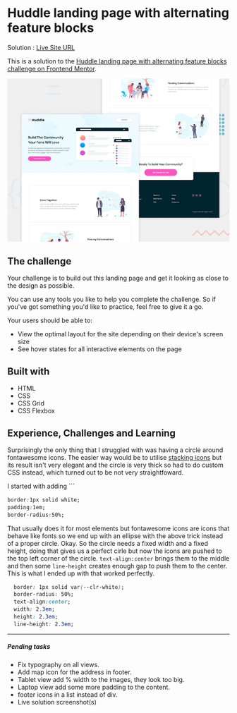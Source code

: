 # Huddle landing page with alternating feature blocks

Solution : [Live Site URL](https://frontend-mentor-challenges-ecru.vercel.app/huddle-landing-page-with-alternating-feature-blocks/)

This is a solution to the [Huddle landing page with alternating feature blocks challenge on Frontend Mentor](https://www.frontendmentor.io/challenges/huddle-landing-page-with-alternating-feature-blocks-5ca5f5981e82137ec91a5100).

![Design preview for the Huddle landing page with alternating feature blocks coding challenge](./design/desktop-preview.jpg)

## The challenge

Your challenge is to build out this landing page and get it looking as close to the design as possible.

You can use any tools you like to help you complete the challenge. So if you've got something you'd like to practice, feel free to give it a go.

Your users should be able to:

- View the optimal layout for the site depending on their device's screen size
- See hover states for all interactive elements on the page

## Built with

- HTML
- CSS
- CSS Grid
- CSS Flexbox

## Experience, Challenges and Learning

Surprisingly the only thing that I struggled with was having a circle around fontawesome icons.
The easier way would be to utilise [stacking icons](https://fontawesome.com/v5.15/how-to-use/on-the-web/styling/stacking-icons) but its result isn't very elegant and the circle is very thick so had to do custom CSS instead, which turned out to be not very straightfoward.

I started with adding ```

```CSS
border:1px solid white;
padding:1em;
border-radius:50%;
```

That usually does it for most elements but fontawesome icons are icons that behave like fonts so we end up with an ellipse with the above trick instead of a proper circle. Okay. So the circle needs a fixed width and a fixed height, doing that gives us a perfect cirle but now the icons are pushed to the top left corner of the circle. `text-align:center` brings them to the middle and then some `line-height` creates enough gap to push them to the center.
This is what I ended up with that worked perfectly.

```CSS
  border: 1px solid var(--clr-white);
  border-radius: 50%;
  text-align:center;
  width: 2.3em;
  height: 2.3em;
  line-height: 2.3em;
```

---

##### Pending tasks

- Fix typography on all views.
- Add map icon for the address in footer.
- Tablet view add % width to the images, they look too big.
- Laptop view add some more padding to the content.
- footer icons in a list instead of div.
- Live solution screenshot(s)
